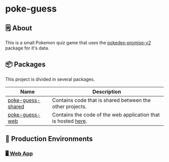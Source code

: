 # poke-guess

## 🗒  About

This is a small Pokemon quiz game that uses the [pokedex-promise-v2](https://github.com/PokeAPI/pokedex-promise-v2) package for it's data.

## 📦 Packages

This project is divided in several packages.

| Name                                        | Description                                                                                       |
| ------------------------------------------- | ------------------------------------------------------------------------------------------------- |
| [poke-guess-shared](./src/shared/readme.md) | Contains code that is shared between the other projects.                                          |
| [poke-guess-web](./src/web-app/readme.md)   | Contains the code of the web application that is hosted [here](https://pokemon.robin-thoene.com). |

## 🚀 Production Environments

### [🖥 Web App](https://pokemon.robin-thoene.com/)
